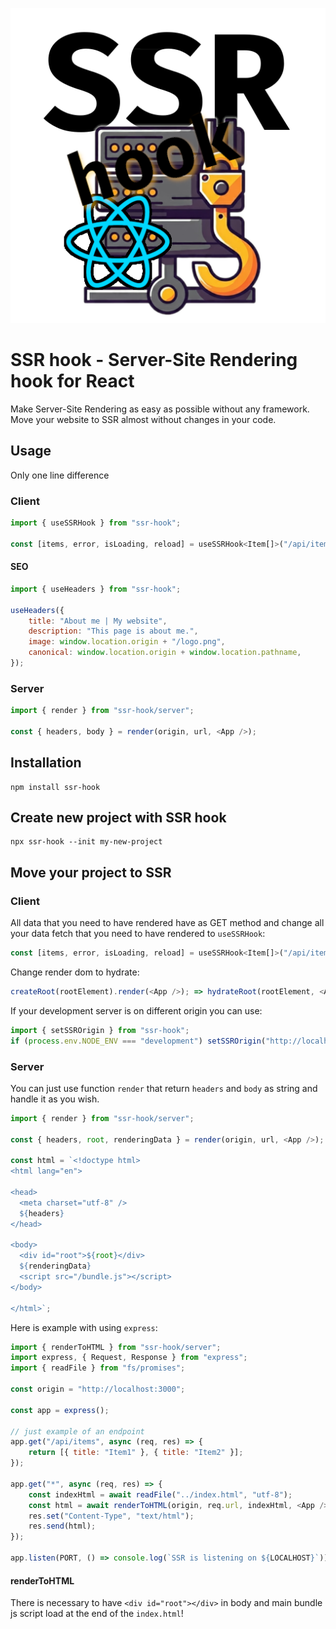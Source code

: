 ![SSR hook logo](./images/ssr-hook.png)

# SSR hook - Server-Site Rendering hook for React

Make Server-Site Rendering as easy as possible without any framework.
Move your website to SSR almost without changes in your code.

## Usage

Only one line difference

### Client

```js
import { useSSRHook } from "ssr-hook";

const [items, error, isLoading, reload] = useSSRHook<Item[]>("/api/items");
```

#### SEO

```js
import { useHeaders } from "ssr-hook";

useHeaders({
    title: "About me | My website",
    description: "This page is about me.",
    image: window.location.origin + "/logo.png",
    canonical: window.location.origin + window.location.pathname,
});
```

### Server

```js
import { render } from "ssr-hook/server";

const { headers, body } = render(origin, url, <App />);
```

## Installation

```
npm install ssr-hook
```

## Create new project with SSR hook


```
npx ssr-hook --init my-new-project
```

## Move your project to SSR

### Client

All data that you need to have rendered have as GET method and change all your data fetch that you need to have rendered to `useSSRHook`:
```js
const [items, error, isLoading, reload] = useSSRHook<Item[]>("/api/items");
```

Change render dom to hydrate:
```js
createRoot(rootElement).render(<App />); => hydrateRoot(rootElement, <App />);
```

If your development server is on different origin you can use:
```js
import { setSSROrigin } from "ssr-hook";
if (process.env.NODE_ENV === "development") setSSROrigin("http://localhost:1200");
```

### Server

You can just use function `render` that return `headers` and `body` as string and handle it as you wish.
```js
import { render } from "ssr-hook/server";

const { headers, root, renderingData } = render(origin, url, <App />);

const html = `<!doctype html>
<html lang="en">

<head>
  <meta charset="utf-8" />
  ${headers}
</head>

<body>
  <div id="root">${root}</div>
  ${renderingData}
  <script src="/bundle.js"></script>
</body>

</html>`;
```

Here is example with using `express`:

```js
import { renderToHTML } from "ssr-hook/server";
import express, { Request, Response } from "express";
import { readFile } from "fs/promises";

const origin = "http://localhost:3000";

const app = express();

// just example of an endpoint
app.get("/api/items", async (req, res) => {
    return [{ title: "Item1" }, { title: "Item2" }];
});

app.get("*", async (req, res) => {
    const indexHtml = await readFile("../index.html", "utf-8");
    const html = await renderToHTML(origin, req.url, indexHtml, <App />);
    res.set("Content-Type", "text/html");
    res.send(html);
});

app.listen(PORT, () => console.log(`SSR is listening on ${LOCALHOST}`));
```

#### renderToHTML

There is necessary to have `<div id="root"></div>` in body and main bundle js script load at the end of the `index.html`!
